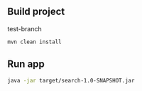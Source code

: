 ## Build project
test-branch
```bash
mvn clean install
```
## Run app
```bash
java -jar target/search-1.0-SNAPSHOT.jar
```